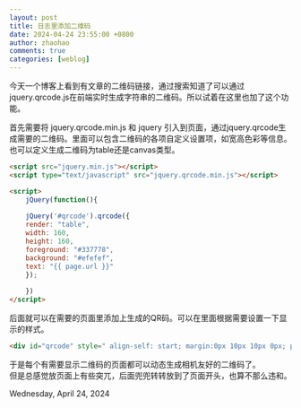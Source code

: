 ```yaml
---
layout: post
title: 日志里添加二维码
date: 2024-04-24 23:55:00 +0800 
author: zhaohao
comments: true
categories: [weblog]
---
```

今天一个博客上看到有文章的二维码链接，通过搜索知道了可以通过 jquery.qrcode.js在前端实时生成字符串的二维码。所以试着在这里也加了这个功能。  

首先需要将 jquery.qrcode.min.js 和 jquery 引入到页面，通过jquery.qrcode生成需要的二维码。里面可以包含二维码的各项自定义设置项，如宽高色彩等信息。也可以定义生成二维码为table还是canvas类型。

```html
<script src="jquery.min.js"></script>
<script type="text/javascript" src="jquery.qrcode.min.js"></script>

<script>
    jQuery(function(){
      
    jQuery('#qrcode').qrcode({
    render: "table",
    width: 160,
    height: 160,
    foreground: "#337778",
    background: "#efefef",
    text: "{{ page.url }}"
    });
  
    })
</script>

```

后面就可以在需要的页面里添加上生成的QR码。可以在里面根据需要设置一下显示的样式。
```html
<div id="qrcode" style=" align-self: start; margin:0px 10px 10px 0px; padding:20px; box-shadow: inset #2c7f7f 0 0 15px 10px;" ></div>
```

于是每个有需要显示二维码的页面都可以动态生成相机友好的二维码了。   
但是总感觉放页面上有些突兀，后面兜兜转转放到了页面开头，也算不那么违和。


Wednesday, April 24, 2024 

